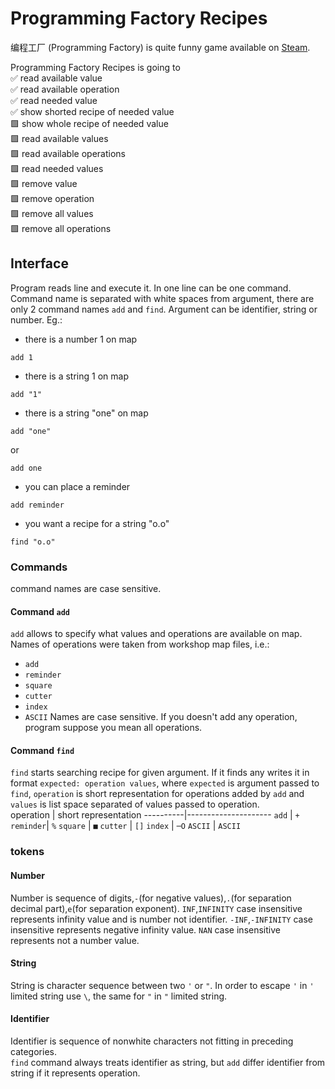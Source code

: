Programming Factory Recipes
=============================

编程工厂 (Programming Factory) is quite funny game available on [Steam](https://store.steampowered.com/app/2340280/_/). 

Programming Factory Recipes is going to  
✅ read available value  
✅ read available operation  
✅ read needed value  
✅ show shorted recipe of needed value  
🟩 show whole recipe of needed value  
🟩 read available values  
🟩 read available operations  
🟩 read needed values  
🟩 remove value  
🟩 remove operation  
🟩 remove all values  
🟩 remove all operations  

Interface
---------
Program reads line and execute it. In one line can be one command. Command name is separated with white spaces from argument, there are only 2 command names `add` and `find`. Argument can be identifier, string or number. Eg.:
- there is a number 1 on map
```
add 1
```
- there is a string 1 on map
```
add "1"
```
- there is a string "one" on map
```
add "one"
```
or
```
add one
```
- you can place a reminder
```
add reminder
```
- you want a recipe for a string "o.o"
```
find "o.o"
```

### Commands
command names are case sensitive.

#### Command `add`
`add` allows to specify what values and operations are available on map. Names of operations were taken from workshop map files, i.e.:
- `add`
- `reminder`
- `square`
- `cutter`
- `index`
- `ASCII`
Names are case sensitive.
If you doesn't add any operation, program suppose you mean all operations.

#### Command `find`
`find` starts searching recipe for given argument. If it finds any writes it in format `expected: operation values`, where `expected` is argument passed to `find`, `operation` is short representation for operations added by `add` and `values` is list space separated of values passed to operation.  
operation | short representation
----------|---------------------
`add`     | `+`
`reminder`| `%`
`square`  | `■`
`cutter`  | `[]`
`index`   | `─O`
`ASCII`   | `ASCII`

### tokens
#### Number
Number is sequence of digits,`-`(for negative values),`.`(for separation decimal part),`e`(for separation exponent). `INF`,`INFINITY` case insensitive represents infinity value and is number not identifier. `-INF`,`-INFINITY` case insensitive represents negative infinity value. `NAN` case insensitive represents not a number value.
#### String
String is character sequence between two `'` or `"`. In order to escape `'` in `'` limited string use `\`, the same for `"` in `"` limited string.

#### Identifier
Identifier is sequence of nonwhite characters not fitting in preceding categories.  
`find` command always treats identifier as string, but `add` differ identifier from string if it represents operation.